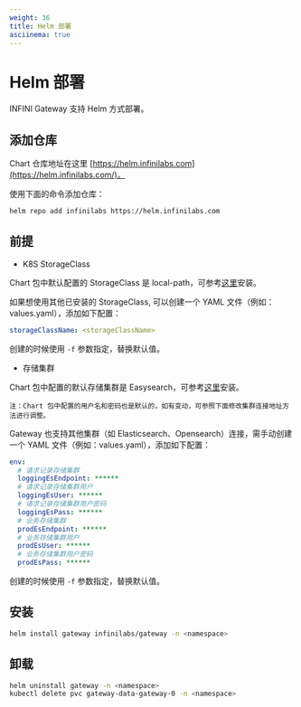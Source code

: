 ```yaml
---
weight: 36
title: Helm 部署
asciinema: true
---
```


# Helm 部署

INFINI Gateway 支持 Helm 方式部署。

## 添加仓库

Chart 仓库地址在这里 [https://helm.infinilabs.com](https://helm.infinilabs.com/)。

使用下面的命令添加仓库：

```bash
helm repo add infinilabs https://helm.infinilabs.com
```

## 前提

- K8S StorageClass

Chart 包中默认配置的 StorageClass 是 local-path，可参考[这里](https://github.com/rancher/local-path-provisioner)安装。

如果想使用其他已安装的 StorageClass, 可以创建一个 YAML 文件（例如：values.yaml），添加如下配置：
```yaml
storageClassName: <storageClassName>
```
创建的时候使用 `-f` 参数指定，替换默认值。

- 存储集群

Chart 包中配置的默认存储集群是 Easysearch，可参考[这里](https://www.infinilabs.com/docs/latest/easysearch/getting-started/install/helm/)安装。
```
注：Chart 包中配置的用户名和密码也是默认的，如有变动，可参照下面修改集群连接地址方法进行调整。
```

Gateway 也支持其他集群（如 Elasticsearch、Opensearch）连接，需手动创建一个 YAML 文件（例如：values.yaml），添加如下配置：
```yaml
env:
  # 请求记录存储集群
  loggingEsEndpoint: ******
  # 请求记录存储集群用户
  loggingEsUser: ******
  # 请求记录存储集群用户密码
  loggingEsPass: ******
  # 业务存储集群
  prodEsEndpoint: ******
  # 业务存储集群用户
  prodEsUser: ******
  # 业务存储集群用户密码
  prodEsPass: ******
```
创建的时候使用 `-f` 参数指定，替换默认值。

## 安装

```bash
helm install gateway infinilabs/gateway -n <namespace>
```

## 卸载

```bash
helm uninstall gateway -n <namespace>
kubectl delete pvc gateway-data-gateway-0 -n <namespace>
```